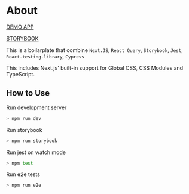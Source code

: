 # About

[DEMO APP](https://apollo-react-query-chakra.vercel.app/)

[STORYBOOK](https://master--6225fc84dc3979003aefebb4.chromatic.com)

This is a boilarplate that combine `Next.JS`, `React Query`, `Storybook`, `Jest`, `React-testing-library`, `Cypress`


This includes Next.js' built-in support for Global CSS, CSS Modules and TypeScript.

## How to Use

Run development server
```bash
> npm run dev
```

Run storybook
```bash
> npm run storybook
```

Run jest on watch mode
```bash
> npm test
```

Run e2e tests
```bash
> npm run e2e
```